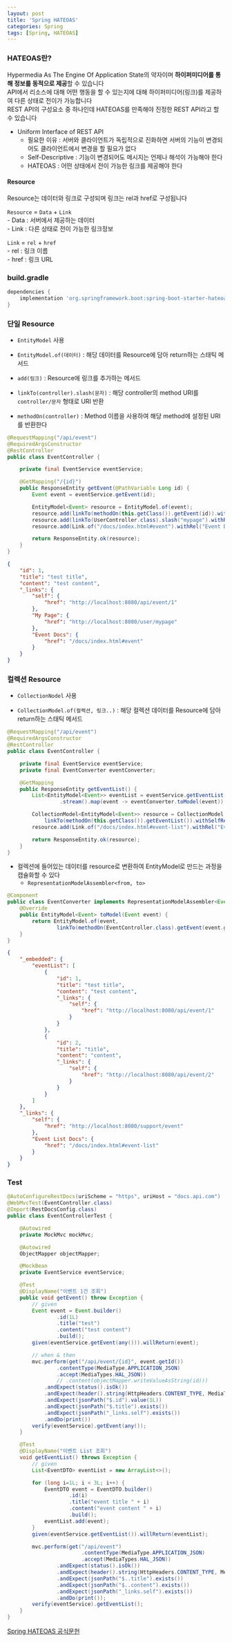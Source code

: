 ```yaml
---
layout: post
title: 'Spring HATEOAS'
categories: Spring
tags: [Spring, HATEOAS]
---
```

### HATEOAS란?
Hypermedia As The Engine Of Application State의 약자이며 **하이퍼미디어를 통해 정보를 동적으로 제공**할 수 있습니다  
API에서 리소스에 대해 어떤 행동을 할 수 있는지에 대해 하이퍼미디어(링크)를 제공하여 다른 상태로 전이가 가능합니다  
REST API의 구성요소 중 하나인데 HATEOAS를 만족해야 진정한 REST API라고 할 수 있습니다  

- Uniform Interface of REST API
  - 필요한 이유 : 서버와 클라이언트가 독립적으로 진화하면 서버의 기능이 변경되어도 클라이언트에서 변경을 할 필요가 없다
  - Self-Descriptive : 기능이 변경되어도 메시지는 언제나 해석이 가능해야 한다
  - HATEOAS : 어떤 상태에서 전이 가능한 링크를 제공해야 한다



#### Resource

Resource는 데이터와 링크로 구성되며 링크는 rel과 href로 구성됩니다
 
`Resource` = `Data` + `Link`  
\- Data : 서버에서 제공하는 데이터  
\- Link : 다른 상태로 전이 가능한 링크정보  

`Link` = `rel` + `href`  
\- rel : 링크 이름  
\- href : 링크 URL  


### build.gradle

```gradle
dependencies {
    implementation 'org.springframework.boot:spring-boot-starter-hateoas'
}
```

### 단일 Resource
- `EntityModel` 사용

- `EntityModel.of(데이터)` : 해당 데이터를 Resource에 담아 return하는 스태틱 메서드
- `add(링크)` : Resource에 링크를 추가하는 메서드
- `linkTo(controller).slash(문자)` : 해당 controller의 method URI를 `controller/문자` 형태로 URI 반환
- `methodOn(controller)` : Method 이름을 사용하여 해당 method에 설정된 URI를 반환한다

```java
@RequestMapping("/api/event")
@RequiredArgsConstructor
@RestController
public class EventController {

    private final EventService eventService;

    @GetMapping("/{id}")
    public ResponseEntity getEvent(@PathVariable Long id) {
        Event event = eventService.getEvent(id);

        EntityModel<Event> resource = EntityModel.of(event);
        resource.add(linkTo(methodOn(this.getClass()).getEvent(id)).withSelfRel());
        resource.add(linkTo(UserController.class).slash("mypage").withRel("My Page"));
        resource.add(Link.of("/docs/index.html#event").withRel("Event Docs"));           // Self-Descriptive를 위한 Docs링크

        return ResponseEntity.ok(resource);
    }
}
```

```json
{
    "id": 1,
    "title": "test title",
    "content": "test content",
    "_links": {
        "self": {
            "href": "http://localhost:8080/api/event/1"
        },
        "My Page": {
            "href": "http://localhost:8080/user/mypage"
        },
        "Event Docs": {
            "href": "/docs/index.html#event"
        }
    }
}
```

### 컬렉션 Resource
- `CollectionNodel` 사용

- `CollectionModel.of(컬렉션, 링크..)` : 해당 컬렉션 데이터를 Resource에 담아 return하는 스태틱 메서드

```java
@RequestMapping("/api/event")
@RequiredArgsConstructor
@RestController
public class EventController {

    private final EventService eventService;
    private final EventConverter eventConverter;

    @GetMapping
    public ResponseEntity getEventList() {
        List<EntityModel<Event>> eventList = eventService.getEventList()
                 .stream().map(event -> eventConverter.toModel(event)).collect(Collectors.toList());

        CollectionModel<EntityModel<Event>> resource = CollectionModel.of(eventList,
            linkTo(methodOn(this.getClass()).getEventList()).withSelfRel());
        resource.add(Link.of("/docs/index.html#event-list").withRel("Event List Docs"));           // Self-Descriptive를 위한 Docs링크

        return ResponseEntity.ok(resource);
    }
}
```

- 컬렉션에 들어있는 데이터를 resource로 변환하여 EntityModel로 만드는 과정을 캡슐화할 수 있다
  - `RepresentationModelAssembler<from, to>`

```java
@Component
public class EventConverter implements RepresentationModelAssembler<Event, EntityModel<Event>> {
    @Override
    public EntityModel<Event> toModel(Event event) {
        return EntityModel.of(event,
                linkTo(methodOn(EventController.class).getEvent(event.getId())).withSelfRel());
    }
}
```

```json
{
    "_embedded": {
        "eventList": [
            {
                "id": 1,
                "title": "test title",
                "content": "test content",
                "_links": {
                    "self": {
                        "href": "http://localhost:8080/api/event/1"
                    }
                }
            },
            {
                "id": 2,
                "title": "title",
                "content": "content",
                "_links": {
                    "self": {
                        "href": "http://localhost:8080/api/event/2"
                    }
                }
            }
        ]
    },
    "_links": {
        "self": {
            "href": "http://localhost:8080/support/event"
        },
        "Event List Docs": {
            "href": "/docs/index.html#event-list"
        }
    }
}
```

### Test

```java
@AutoConfigureRestDocs(uriScheme = "https", uriHost = "docs.api.com")
@WebMvcTest(EventController.class)
@Import(RestDocsConfig.class)
public class EventControllerTest {

    @Autowired
    private MockMvc mockMvc;

    @Autowired
    ObjectMapper objectMapper;

    @MockBean
    private EventService eventService;

    @Test
    @DisplayName("이벤트 1건 조회")
    public void getEvent() throw Exception {
        // given
        Event event = Event.builder()
                .id(1L)
                .title("test")
                .content("test content")
                .build();
        given(eventService.getEvent(any())).willReturn(event);

        // when & then
        mvc.perform(get("/api/event/{id}", event.getId())
                .contentType(MediaType.APPLICATION_JSON)
                .accept(MediaTypes.HAL_JSON))
                // .content(objectMapper.writeValueAsString(id)))       // Request Body 필요없음
            .andExpect(status().isOk())
            .andExpect(header().string(HttpHeaders.CONTENT_TYPE, MediaTypes.HAL_JSON_VALUE))
            .andExpect(jsonPath("$.id").value(1L))
            .andExpect(jsonPath("$.title").exists())
            .andExpect(jsonPath("_links.self").exists())
            .andDo(print())
        verify(eventService).getEvent(any());
    }

    @Test
    @DisplayName("이벤트 List 조회")
    void getEventList() throws Exception {
        // given
        List<EventDTO> eventList = new ArrayList<>();

        for (long i=1L; i < 3L; i++) {
            EventDTO event = EventDTO.builder()
                    .id(i)
                    .title("event title " + i)
                    .content("event content " + i)
                    .build();
            eventList.add(event);
        }
        given(eventService.getEventList()).willReturn(eventList);

        mvc.perform(get("/api/event")
                        .contentType(MediaType.APPLICATION_JSON)
                        .accept(MediaTypes.HAL_JSON))
                .andExpect(status().isOk())
                .andExpect(header().string(HttpHeaders.CONTENT_TYPE, MediaTypes.HAL_JSON_VALUE))
                .andExpect(jsonPath("$..title").exists())
                .andExpect(jsonPath("$..content").exists())
                .andExpect(jsonPath("_links.self").exists())
                .andDo(print());
        verify(eventService).getEventList();
    }
}
```

[Spring HATEOAS 공식문헌](https://docs.spring.io/spring-hateoas/docs/current/reference/html/#reference)
